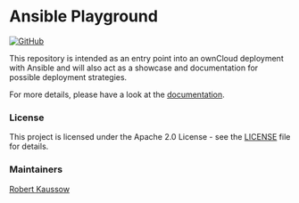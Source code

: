 # Ansible Playground

[![GitHub](https://img.shields.io/github/license/owncloud-ansible/mariadb)](https://github.com/owncloud-ansible/mariadb/blob/master/LICENSE)

This repository is intended as an entry point into an ownCloud deployment with Ansible and will also act as a showcase and documentation for possible deployment strategies.

For more details, please have a look at the [documentation](https://owncloud-ansible.github.io/).

### License

This project is licensed under the Apache 2.0 License - see the [LICENSE](LICENSE) file for details.

### Maintainers

[Robert Kaussow](https://github.com/xoxys/)
